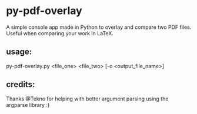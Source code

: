 # py-pdf-overlay
A simple console app made in Python to overlay and compare two PDF files. Useful when comparing your work in LaTeX.

## usage:
py-pdf-overlay.py <file_one> <file_two> [-o <output_file_name>]

## credits:
Thanks \@Tekno for helping with better argument parsing using the argparse library :)
